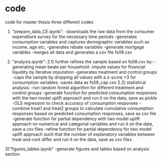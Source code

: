 # code
code for master thesis
three different codes
1) "prepare_data_CE.ipynb":
-downloads the raw data from the consumer expenditure survey for the necessary time periods
-generates consumption variables and captures demographic variables such as income, age etc,
-generates rebate variables
-generate mortgage variables
-merges all data and generates a csv file fs08.csv

2) "analysis.ipynb":
2.1) further refines the sample based on fs08.csv by:
-generating mean beate per household
-impute values for financial liquidity by iterative imputation
-generates treatment and control groups
-caps the sample by dropping all values with a z-score >3 for consumption variables
-saves data as fs08_cap.csv
2.2) statistical analysis:
-run random forest algorithm for different treatment and control groups
-generate function for predicted consumption responses with the two model uplift approach and run it on the data, save as pickle
-OLS regression to check accuracy of consumption responses
-combine treat1 and treat2 groups to calculate cumulative consumption responses based on predicted consumption responses, save as csv file
-generate function for partial dependency with two model uplift approach on numerical and categorial variables and run it on the data, save a csv files
-refine function for partial dependency for two model uplift approach such that the number of explanatory variables between treat and cont differ and run it on the data, save as csv files

3)"figures_tables.ipynb"
-generate figures and tables based on analysis section
